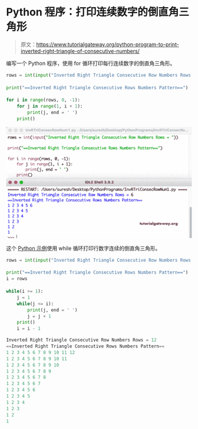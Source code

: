 # Python 程序：打印连续数字的倒直角三角形

> 原文：<https://www.tutorialgateway.org/python-program-to-print-inverted-right-triangle-of-consecutive-numbers/>

编写一个 Python 程序，使用 for 循环打印每行连续数字的倒直角三角形。

```py
rows = int(input("Inverted Right Triangle Consecutive Row Numbers Rows = "))

print("==Inverted Right Triangle Consecutive Rows Numbers Pattern==")

for i in range(rows, 0, -1):
    for j in range(1, i + 1):
        print(j, end = ' ')
    print()
```

![Python Program to Print Inverted Right Triangle of Consecutive Numbers](img/ffcab155877e2e2fdae4c113bb573512.png)

这个 [Python 示例](https://www.tutorialgateway.org/python-programming-examples/)使用 while 循环打印行数字连续的倒直角三角形。

```py
rows = int(input("Inverted Right Triangle Consecutive Row Numbers Rows = "))

print("==Inverted Right Triangle Consecutive Rows Numbers Pattern==")
i = rows

while(i >= 1):
    j = 1
    while(j <= i):
        print(j, end = ' ')
        j = j + 1
    print()
    i = i - 1
```

```py
Inverted Right Triangle Consecutive Row Numbers Rows = 12
==Inverted Right Triangle Consecutive Rows Numbers Pattern==
1 2 3 4 5 6 7 8 9 10 11 12 
1 2 3 4 5 6 7 8 9 10 11 
1 2 3 4 5 6 7 8 9 10 
1 2 3 4 5 6 7 8 9 
1 2 3 4 5 6 7 8 
1 2 3 4 5 6 7 
1 2 3 4 5 6 
1 2 3 4 5 
1 2 3 4 
1 2 3 
1 2 
1 
```